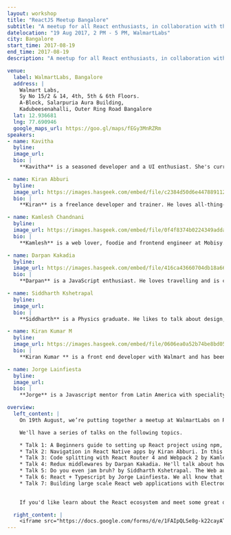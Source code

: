 ```yaml
---
layout: workshop
title: "ReactJS Meetup Bangalore"
subtitle: "A meetup for all React enthusiasts, in collaboration with the ReactJS Bangalore community."
datelocation: "19 Aug 2017, 2 PM - 5 PM, WalmartLabs"
city: Bangalore
start_time: 2017-08-19
end_time: 2017-08-19
description: "A meetup for all React enthusiasts, in collaboration with the ReactJS Bangalore community."

venue:
  label: WalmartLabs, Bangalore
  address: |
    Walmart Labs,
    Sy No 15/2 & 14, 4th, 5th & 6th Floors.
    A-Block, Salarpuria Aura Building,
    Kadubeesenahalli, Outer Ring Road Bangalore
  lat: 12.936681
  lng: 77.690946
  google_maps_url: https://goo.gl/maps/fEGy3MnRZRm
speakers:
- name: Kavitha
  byline:
  image_url:
  bio: |
    **Kavitha** is a seasoned developer and a UI enthusiast. She's currently working as a software developer at Tesco. She has been on the technology journey for about 7 years now.

- name: Kiran Abburi
  byline:
  image_url: https://images.hasgeek.com/embed/file/c2384d50d6e44788911262bfd13bf307
  bio: |
    **Kiran** is a freelance developer and trainer. He loves all-thing-react. He's an open source contributor and the organizer of ReactJS Bangalore meetup.

- name: Kamlesh Chandnani
  byline:
  image_url: https://images.hasgeek.com/embed/file/0f4f8374b0224349adda0faf16f11154
  bio: |
    **Kamlesh** is a web lover, foodie and frontend engineer at Mobisy.

- name: Darpan Kakadia
  byline:
  image_url: https://images.hasgeek.com/embed/file/416ca43660704db18a66e032e44de42a
  bio: |
    **Darpan** is a JavaScript enthusiast. He loves travelling and is currently working as a UI Engineer at Cleartrip.

- name: Siddharth Kshetrapal
  byline:
  image_url:
  bio: |
    **Siddharth** is a Physics graduate. He likes to talk about design, web performance and open source. He's a JavaScript architect at Practo.

- name: Kiran Kumar M
  byline:
  image_url: https://images.hasgeek.com/embed/file/0606ea0a52b74be8bd05a5533148d9af
  bio: |
    **Kiran Kumar ** is a front end developer with Walmart and has been working on Electrode. Also, he is an enthusiastic badminton player to have played in multiple platforms.

- name: Jorge Lainfiesta
  byline:
  image_url:
  bio: |
    **Jorge** is a Javascript mentor from Latin America with speciality in frontend frameworks. He helps engineering teams around the world embrace modern web tooling.

overview:
  left_content: |
    On 19th August, we’re putting together a meetup at WalmartLabs on React. In this meetup, we hope to cover a spectrum of topics from beginner, intermediate to advanced level talks. For this meetup, we’re collaborating with the amazing [React JS Bangalore](https://www.meetup.com/ReactJS-Bangalore) community.

    We'll have a series of talks on the following topics.

    * Talk 1: A Beginners guide to setting up React project using npm, babel6, webpack and express server by Kavitha. This will help and guide people to setup React environment for the first time using Babel, Webpack and Express. The idea is for new developers to quickly setup React before they can explore its vastness.
    * Talk 2: Navigation in React Native apps by Kiran Abburi. In this talk, different navigation solutions available in react native with their pros and cons, will be discussed. React Navigation library will be discussed in more detail along with demos for various navigation patterns in mobile apps.
    * Talk 3: Code splitting with React Router 4 and Webpack 2 by Kamlesh Chandnani. With the evolvement of libraries and tools like React Router and Webpack the power they bring them is tremendous. Just to give more insight on using code splitting with the new recomposability nature of react router 4 api and webpack your take home will be zero config code splitting solution that can be be used straightforward in your code without any mess.
    * Talk 4: Redux middlewares by Darpan Kakadia. He'll talk about how redux middlewares work? Different approaches to handling asynchronous Redux actions will be discussed and compared.
    * Talk 5: Do you even jam bruh? by Siddharth Kshetrapal. The Web audio API is incredibly flexible, you can play a wide variety of sounds. Combine this with the declarative nature of React and you can compose music in your browser
    * Talk 6: React + Typescript by Jorge Lainfiesta. We all know that React rocks, let's take it to the next level with Typescript! In this talk we'll explore how types can make your application more robust and future-proof.
    * Talk 7: Building large scale React web applications with Electrode by Kiran Kumar. This session will give an overview of the Electrode framework for a quick bootstrapping of large scale applications with optimised server side rendering, out of box PWA and more.
   

    If you'd like learn about the React ecosystem and meet some great developers, this is a great place to be. RSVP now to reserve your spot!

  right_content: |
    <iframe src="https://docs.google.com/forms/d/e/1FAIpQLSe8g-k22cayATUfbV28gLcJcJw2PAFZipPECTigq5dCcP2ryg/viewform?embedded=true" frameborder="0" marginheight="0" marginwidth="0" style="width:100%; height:45rem;">Loading...</iframe>
---
```

